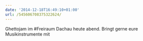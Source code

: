```yaml
---
date: '2014-12-18T16:49:10+01:00'
url: /545606708375322624/
---
```

Ghettojam im #Freiraum Dachau heute abend. Bringt gerne eure Musikinstrumente mit
